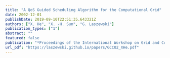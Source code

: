 ```yaml
---
title: "A QoS Guided Scheduling Algorithm for the Computational Grid"
date: 2002-12-01
publishDate: 2019-09-10T22:51:35.643321Z
authors: ["X. He", "X. -H. Sun", "G. Laszewski"]
publication_types: ["1"]
abstract: ""
featured: false
publication: "*Proceedings of the International Workshop on Grid and Cooperative Computing (GCC02)*"
url_pdf: "https://laszewski.github.io/papers/GCC02_XHe.pdf"
---
```


